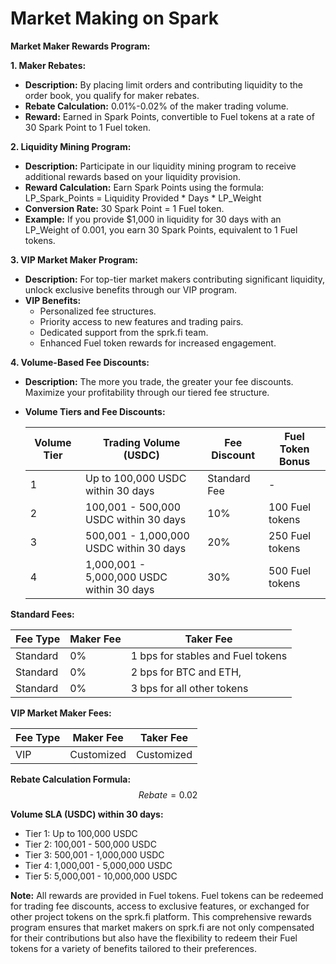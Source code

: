 # Market Making on Spark

**Market Maker Rewards Program:**

**1. Maker Rebates:**

* **Description:** By placing limit orders and contributing liquidity to the order book, you qualify for maker rebates.
* **Rebate Calculation:** 0.01%-0.02% of the maker trading volume.
* **Reward:** Earned in Spark Points, convertible to Fuel tokens at a rate of 30 Spark Point to 1 Fuel token.

**2. Liquidity Mining Program:**

* **Description:** Participate in our liquidity mining program to receive additional rewards based on your liquidity provision.
* **Reward Calculation:** Earn Spark Points using the formula: LP\_Spark\_Points = Liquidity Provided \* Days \* LP\_Weight
* **Conversion Rate:** 30 Spark Point = 1 Fuel token.
* **Example:** If you provide $1,000 in liquidity for 30 days with an LP\_Weight of 0.001, you earn 30 Spark Points, equivalent to 1 Fuel tokens.

**3. VIP Market Maker Program:**

* **Description:** For top-tier market makers contributing significant liquidity, unlock exclusive benefits through our VIP program.
* **VIP Benefits:**
  * Personalized fee structures.
  * Priority access to new features and trading pairs.
  * Dedicated support from the sprk.fi team.
  * Enhanced Fuel token rewards for increased engagement.

**4. Volume-Based Fee Discounts:**

* **Description:** The more you trade, the greater your fee discounts. Maximize your profitability through our tiered fee structure.
*   **Volume Tiers and Fee Discounts:**

    | Volume Tier | Trading Volume (USDC)                     | Fee Discount | Fuel Token Bonus |
    | ----------- | ----------------------------------------- | ------------ | ---------------- |
    | 1           | Up to 100,000 USDC within 30 days         | Standard Fee | -                |
    | 2           | 100,001 - 500,000 USDC within 30 days     | 10%          | 100 Fuel tokens  |
    | 3           | 500,001 - 1,000,000 USDC within 30 days   | 20%          | 250 Fuel tokens  |
    | 4           | 1,000,001 - 5,000,000 USDC within 30 days | 30%          | 500 Fuel tokens  |

**Standard Fees:**

| Fee Type | Maker Fee | Taker Fee                          |
| -------- | --------- | ---------------------------------- |
| Standard | 0%        | 1 bps for stables and Fuel tokens  |
| Standard | 0%        | 2 bps for BTC and ETH,             |
| Standard | 0%        | 3 bps for all other tokens         |

**VIP Market Maker Fees:**

| Fee Type | Maker Fee  | Taker Fee  |
| -------- | ---------- | ---------- |
| VIP      | Customized | Customized |

**Rebate Calculation Formula:** $$Rebate=0.02%×Trading VolumeRebate=0.05%×Trading Volume$$

**Volume SLA (USDC) within 30 days:**

* Tier 1: Up to 100,000 USDC&#x20;
* Tier 2: 100,001 - 500,000 USDC&#x20;
* Tier 3: 500,001 - 1,000,000 USDC&#x20;
* Tier 4: 1,000,001 - 5,000,000 USDC&#x20;
* Tier 5: 5,000,001 - 10,000,000 USDC&#x20;

**Note:** All rewards are provided in Fuel tokens. Fuel tokens can be redeemed for trading fee discounts, access to exclusive features, or exchanged for other project tokens on the sprk.fi platform. This comprehensive rewards program ensures that market makers on sprk.fi are not only compensated for their contributions but also have the flexibility to redeem their Fuel tokens for a variety of benefits tailored to their preferences.
